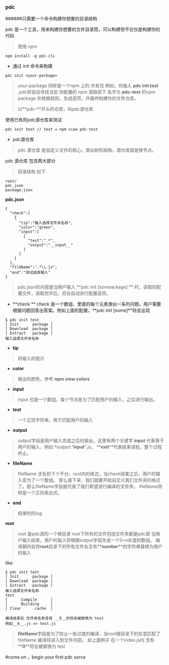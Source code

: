 ### pdc
######只需要一个命令构建你想要的目录结构

pdc 是一个工具，用来构建你想要的文件目录而，可以构建但不仅仅是构建你的代码
> 使用 npm 
```
npm install -g pdc-cli 
```

* 通过 init  命令来构建
```
pdc init <your-package>
```
>your-package 同样是一个npm 上的 共有包 例如，你输入  **pdc init test**  ,pdc将自动寻找当前 你配置的 npm 源路径下 名字为 **pdc-test** 的npm package 并根据规则，生成选项，并最终构建你的文件仓库。
>
>以**pdc-**开头的仓库，叫pdc源仓库

使用已有的pdc源仓库来测试
```
pdc init test // test = npm view pdc-test
```

* pdc源仓库
>pdc 源仓库 是自定义文件的核心，类似树形结构，源仓库就是根节点。

pdc 源仓库 包含两大部分
>目录结构 如下
```
root/
pdc.json
package.json
```

**pdc.json** 
```
{
  "check":[
    {
      "tip":"输入选择文件夹名称",
      "color":"green",
      "input":[
        {
          "test":".*",
          "output":"__input__"
        }
      ]
    }
  ],
  "fileName":".*\\.js",
  "end":"测试结束输入"
}
```
>pdc.json的内容是当用户输入 **pdc init [someackage] ** 时，读取的配置文件，读取完毕后，将会自动进行配置选项。

* **check **
check 是一个数组，里面的每个元素类似一系列问题。用户需要根据问题回答出答案。例如上面的配置，**pdc init [some]**将会出现  
```
$ pdc init test
[ Init      package ]
[ Download  package ]
[ Extract   package ]
输入选择文件夹名称

```
* **tip**
>将输入的提示

* **color**
>输出的颜色，参考 **npm view colors**

* **input**
>input 也是一个数组，每个节点是为了匹配用户的输入，之后进行输出。

* **test**
>一个正则字符串，用于匹配用户的输入

* **output**
>output字段是用户输入完成之后的输出，这里有两个关键字
>**__input__** 代表等于 用户的输入，例如  **output:"__input__".js*。
>**__exit__**代表结束进程，整个过程终止。

* **fileName**
>fileName 涉及到下个不分，root内的格式。当check结束之后，用户的输入变为了一个数组。
>那么接下来，我们就要开始自定义我们文件夹的格式了。那么fileName字段就代表了我们希望进行编译的文件夹。
>fileName同样是一个正则表达式。

* **end**
>结束时的log


**root**
>root 是pdc源的一个根目录
>root下所有的文件包括文件夹都是pdc源
>当用户输入结束，用户的输入将根据output字段生成一个0~n长度的数组。
>编译期间会将**root**目录下的所有文件名含有**__number__**的字符串替换为用户的输入

like:
```
$ pdc init test
[ Init      package ]
[ Download  package ]
[ Extract   package ]
输入选择文件夹名称
test
[      Compile      ]
[      Building     ]
[ Clear      cache  ]

编译结束后 文件夹名称含有 __0__的将会被替换为 test
例如__0__.js => test.js
```

>**fileName**字段是为了防止一些过度的编译，当root根目录下的任意匹配了fileName 
>编译将进入到文件内部。
>如上面例子 在一个index.js内 含有**__0__**将会被替换为 test


#come on ，begin your first pdc sorce